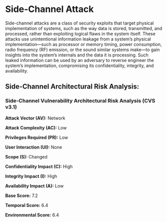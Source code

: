 # Side-Channel Attack 

Side-channel attacks are a class of security exploits that target physical implementation of systems, such as the way data is stored, transmitted, and processed, rather than exploiting logical flaws in the system itself. These attacks use unintentional information leakage from a system’s physical implementation—such as processor or memory timing, power consumption, radio frequency (RF) emission, or the sound similar systems make—to gain insights into the system’s internals and the data it is processing. Such leaked information can be used by an adversary to reverse engineer the system’s implementation, compromising its confidentiality, integrity, and availability.

## Side-Channel Architectural Risk Analysis: 

### Side-Channel Vulnerability Architectural Risk Analysis (CVS v3.1)

**Attack Vector (AV):** Network

**Attack Complexity (AC):** Low

**Privileges Required (PR):** Low

**User Interaction (UI):** None

**Scope (S):** Changed

**Confidentiality Impact (C):** High

**Integrity Impact (I):** High

**Availability Impact (A):** Low

**Base Score:** 7.2

**Temporal Score:** 6.4

**Environmental Score:** 6.4